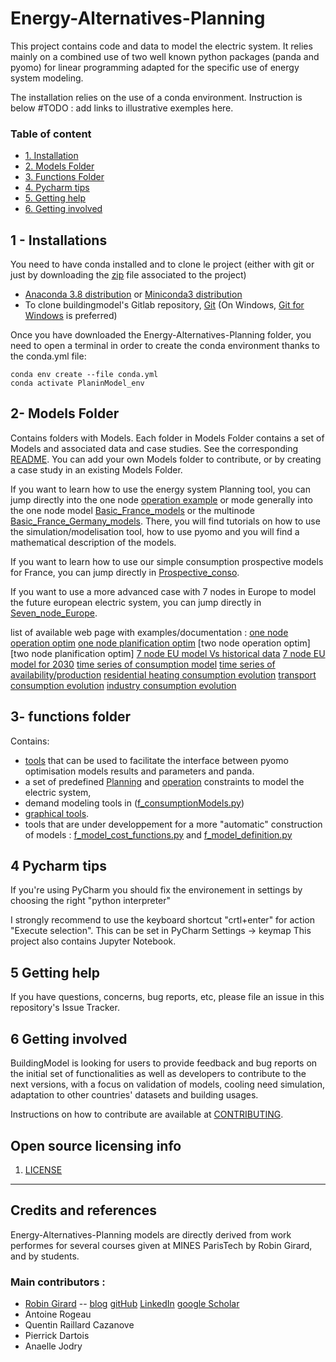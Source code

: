 # Energy-Alternatives-Planning

This project contains code and data to model the electric system.
It relies mainly on a combined use of two well known python packages (panda and pyomo)
for linear programming adapted for the specific use of energy system modeling.

The installation relies on the use of a conda environment. Instruction is below
#TODO : add links to illustrative exemples here. 

### Table of content

* [1. Installation](#installations)
* [2. Models Folder](#CasDEtude)
* [3. Functions Folder](#functions)
* [4. Pycharm tips](#pycharm)
* [5. Getting help](#GettingH)
* [6. Getting involved](#GettingI)


## 1 - Installations  <a class="anchor" id="installations"></a>

You need to have conda installed and to clone le project (either with git or just by downloading the [zip](https://github.com/robingirard/Energy-Alternatives-Planning/archive/refs/heads/master.zip) file associated to the project)

* [Anaconda 3.8 distribution](https://www.anaconda.com/distribution/) or [Miniconda3 distribution](https://docs.conda.io/en/latest/miniconda.html)
* To clone buildingmodel's Gitlab repository, [Git](https://git-scm.com/downloads) (On Windows, [Git for Windows](https://git-for-windows.github.io/) is preferred)


Once you have downloaded the Energy-Alternatives-Planning folder, you need to open a terminal in order to create the conda environment thanks to the conda.yml file:

    conda env create --file conda.yml
    conda activate PlaninModel_env


## 2- Models Folder <a class="anchor" id="CasDEtude"></a>
Contains folders with Models. Each folder in Models Folder contains a set of Models and associated data and case studies. 
See the corresponding [README](Models/README.md). You can add your own Models folder to contribute, or by creating a case study in an existing Models Folder.

If you want to learn how to use the energy system Planning tool, you can jump directly into the one node [operation example](https://robingirard.github.io/Energy-Alternatives-Planning/Models/Basic_France_models/Operation_optimisation/case_operation_step_by_step_learning.html) or mode generally into the one node model [Basic_France_models](Models/Basic_France_models/README.md) or the multinode [Basic_France_Germany_models](Models/Basic_France_Germany_models/README.md). 
There, you will find tutorials on how to use the simulation/modelisation tool, how to use pyomo and you will find a mathematical description of the models.

If you want to learn how to use our simple consumption prospective models for France, you can jump directly in [Prospective_conso](Models/Prospective_conso/README.md). 

If you want to use a more advanced case with 7 nodes in Europe to model the future european electric system, you can jump directly in [Seven_node_Europe](Models/Seven_node_Europe/README.md). 

list of available web page with examples/documentation :
[one node operation optim](https://robingirard.github.io/Energy-Alternatives-Planning/Models/Basic_France_models/Operation_optimisation/case_operation_step_by_step_learning.html) 
[one node planification optim](https://robingirard.github.io/Energy-Alternatives-Planning/Models/Basic_France_models/Planning_optimisation/case_Planning_step_by_step_learning.html)
[two node operation optim]
[two node planification optim]
[7 node EU model Vs historical data](https://robingirard.github.io/Energy-Alternatives-Planning/Models/Seven_node_Europe/Simulation_analysis_Historical.html)
[7 node EU model for 2030](https://robingirard.github.io/Energy-Alternatives-Planning/Models/Seven_node_Europe/Simulation_analysis_2030.html)
[time series of consumption model](https://robingirard.github.io/Energy-Alternatives-Planning/Models/Basic_France_models/Consumption/Consumption_TS_manipulation_examples.html)
[time series of availability/production](https://robingirard.github.io/Energy-Alternatives-Planning/Models/Basic_France_models/Production/Production_visualisation_and_analysis.html)
[residential heating consumption evolution](https://robingirard.github.io/Energy-Alternatives-Planning/Models/Prospective_conso/Evolution_ResTer_Heating_2D.html)
[transport consumption evolution](https://robingirard.github.io/Energy-Alternatives-Planning/Models/Prospective_conso/Evolution_Transport_2D.html)
[industry consumption evolution](https://robingirard.github.io/Energy-Alternatives-Planning/Models/Prospective_conso/Evolution_industrie.html)



## 3- functions folder <a class="anchor" id="functions"></a>
Contains:  
 - [tools](EnergyAlternativesPlanning/f_tools.py) that can be used to facilitate the interface between pyomo optimisation models results and parameters and panda. 
 - a set of predefined [Planning](EnergyAlternativesPlanning/f_model_planning_constraints.py) and [operation](EnergyAlternativesPlanning/f_model_operation_constraints.py) constraints to model the electric system, 
 - demand modeling tools in ([f_consumptionModels.py](EnergyAlternativesPlanning/f_consumptionModels.py)) 
 - [graphical tools](EnergyAlternativesPlanning/f_graphicalTools.py). 
 - tools that are under developpement for a more "automatic" construction of models : [f_model_cost_functions.py](EnergyAlternativesPlanning/f_model_cost_functions.py) and [f_model_definition.py](EnergyAlternativesPlanning/f_model_definition.py)

## 4 Pycharm tips  <a class="anchor" id="pycharm"></a>
If you're using PyCharm you should fix the environement in settings by choosing the right "python interpreter"

I strongly recommend to use the keyboard shortcut "crtl+enter" for action "Execute selection". This can be set in PyCharm Settings -> keymap
This project also contains Jupyter Notebook. 

## 5 Getting help <a class="anchor" id="GettingH"></a>

If you have questions, concerns, bug reports, etc, please file an issue in this repository's Issue Tracker.

## 6 Getting involved <a class="anchor" id="GettingI"></a>

BuildingModel is looking for users to provide feedback and bug reports on the initial set of functionalities as well as
developers to contribute to the next versions, with a focus on validation of models, cooling need simulation,
adaptation to other countries' datasets and building usages.

Instructions on how to contribute are available at [CONTRIBUTING](CONTRIBUTING.md).


## Open source licensing info
1. [LICENSE](LICENSE)

----

## Credits and references
Energy-Alternatives-Planning models are directly derived from work performes for several courses given at MINES ParisTech by Robin Girard, and by students. 

### Main contributors : 
- [Robin Girard](https://www.minesparis.psl.eu/Services/Annuaire/robin-girard) -- [blog](https://www.energy-alternatives.eu/) [gitHub](https://github.com/robingirard) [LinkedIn](https://www.linkedin.com/in/robin-girard-a88baa4/) [google Scholar](https://scholar.google.fr/citations?user=cEYGStIAAAAJ&hl=fr)
- Antoine Rogeau
- Quentin Raillard Cazanove
- Pierrick Dartois
- Anaelle Jodry

